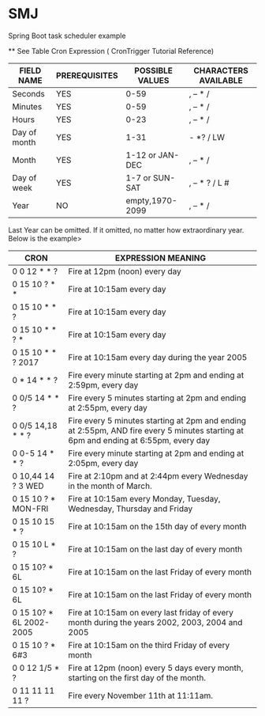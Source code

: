 # SMJ
Spring Boot task scheduler example 


** See Table Cron Expression ( CronTrigger Tutorial  Reference)

| FIELD NAME    |PREREQUISITES  |POSSIBLE VALUES|CHARACTERS AVAILABLE|
|---------------|:--------------|---------------|--------------------|
|Seconds        |YES	        |0-59	        |, – * /
|Minutes	    |YES	        |0-59	        |, – * /
|Hours	        |YES	        |0-23	        |, – * /
|Day of month	|YES	        |1-31	        |- *? / LW
|Month	        |YES	        |1-12 or JAN-DEC|, – * /
|Day of week	|YES	        |1-7 or SUN-SAT	|, – * ? / L #
|Year	        |NO	            |empty,1970-2099|, – * /


Last Year can be omitted. If it omitted, no matter how extraordinary year. Below is the example>


|   CRON                |   EXPRESSION MEANING
|-----------------------|---------------------------------------------
|0 0 12 * * ?	        |Fire at 12pm (noon)    every day
|0 15 10 ? * *	        |Fire at 10:15am        every day
0 15 10 * * ?	        |Fire at 10:15am        every day
0 15 10 * * ? *	        |Fire at 10:15am        every day
0 15 10 * * ? 2017	    |Fire at 10:15am        every day during the year 2005
0 * 14 * * ?	        |Fire every minute starting at 2pm and ending at 2:59pm, every day
0 0/5 14 * * ?	        |Fire every 5 minutes starting at 2pm and ending at 2:55pm, every day
0 0/5 14,18 * * ?	    |Fire every 5 minutes starting at 2pm and ending at 2:55pm, AND fire every 5 minutes starting at 6pm and ending at 6:55pm, every day
0 0-5 14 * * ?	        |Fire every minute starting at 2pm and ending at 2:05pm, every day
0 10,44 14 ? 3 WED	    |Fire at 2:10pm and at 2:44pm every Wednesday in the month of March.
0 15 10 ? * MON-FRI	    |Fire at 10:15am every Monday, Tuesday, Wednesday, Thursday and Friday
0 15 10 15 * ?	        |Fire at 10:15am on the 15th day of every month
0 15 10 L * ?	        |Fire at 10:15am on the last day of every month
0 15 10? * 6L	        |Fire at 10:15am on the last Friday of every month
0 15 10? * 6L	        |Fire at 10:15am on the last Friday of every month
0 15 10? * 6L 2002-2005	|Fire at 10:15am on every last friday of every month during the years 2002, 2003, 2004 and 2005
0 15 10 ? * 6#3	        |Fire at 10:15am on the third Friday of every month
0 0 12 1/5 * ?	        |Fire at 12pm (noon) every 5 days every month, starting on the first day of the month.
0 11 11 11 11 ?	        |Fire every November 11th at 11:11am.